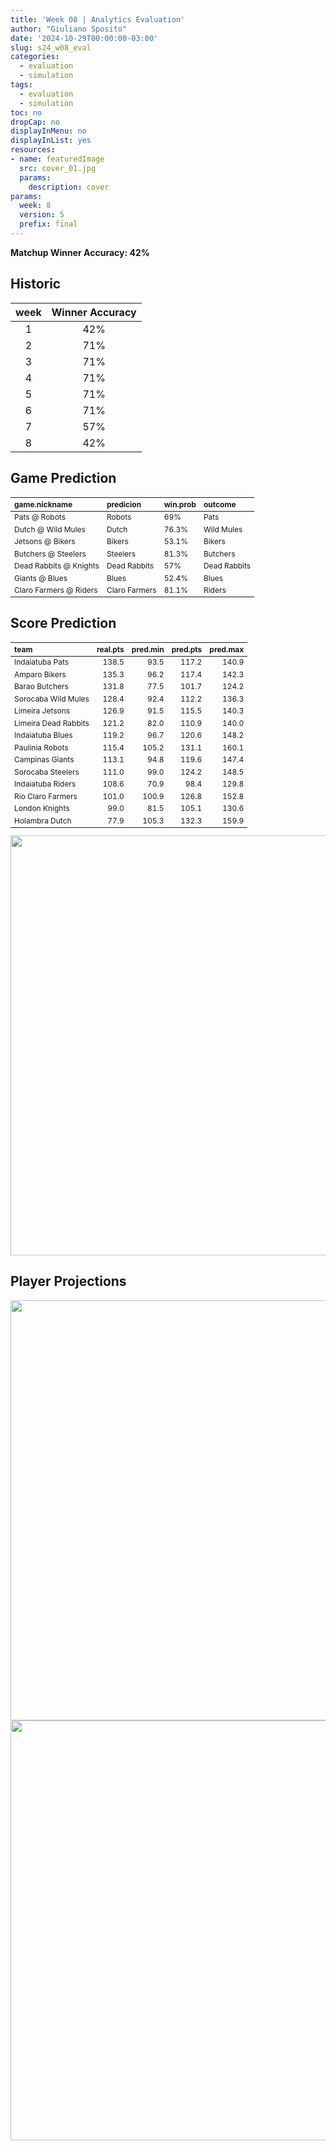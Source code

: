 ```yaml
---
title: 'Week 08 | Analytics Evaluation'
author: "Giuliano Sposito"
date: '2024-10-29T00:00:00-03:00'
slug: s24_w08_eval
categories:
  - evaluation
  - simulation
tags:
  - evaluation
  - simulation
toc: no
dropCap: no
displayInMenu: no
displayInList: yes
resources:
- name: featuredImage
  src: cover_01.jpg
  params:
    description: cover
params:
  week: 8
  version: 5
  prefix: final
---
```

<script src="{{< blogdown/postref >}}index_files/kePrint/kePrint.js"></script>
<link href="{{< blogdown/postref >}}index_files/lightable/lightable.css" rel="stylesheet" />
<script src="{{< blogdown/postref >}}index_files/kePrint/kePrint.js"></script>
<link href="{{< blogdown/postref >}}index_files/lightable/lightable.css" rel="stylesheet" />

**Matchup Winner Accuracy: 42%**

<!--more-->

## Historic

| week | Winner Accuracy |
|:----:|:---------------:|
| 1    |       42%       |
| 2    |       71%       |
| 3    |       71%       |
| 4    |       71%       |
| 5    |       71%       |
| 6    |       71%       |
| 7    |       57%       |
| 8    |       42%       |






## Game Prediction

<table class="table" style="font-size: 12px; margin-left: auto; margin-right: auto;">
 <thead>
  <tr>
   <th style="text-align:left;"> game.nickname </th>
   <th style="text-align:left;"> predicion </th>
   <th style="text-align:left;"> win.prob </th>
   <th style="text-align:left;"> outcome </th>
  </tr>
 </thead>
<tbody>
  <tr>
   <td style="text-align:left;"> Pats @ Robots </td>
   <td style="text-align:left;"> Robots </td>
   <td style="text-align:left;"> 69% </td>
   <td style="text-align:left;"> Pats </td>
  </tr>
  <tr>
   <td style="text-align:left;"> Dutch @ Wild Mules </td>
   <td style="text-align:left;"> Dutch </td>
   <td style="text-align:left;"> 76.3% </td>
   <td style="text-align:left;"> Wild Mules </td>
  </tr>
  <tr>
   <td style="text-align:left;"> Jetsons @ Bikers </td>
   <td style="text-align:left;"> Bikers </td>
   <td style="text-align:left;"> 53.1% </td>
   <td style="text-align:left;"> Bikers </td>
  </tr>
  <tr>
   <td style="text-align:left;"> Butchers @ Steelers </td>
   <td style="text-align:left;"> Steelers </td>
   <td style="text-align:left;"> 81.3% </td>
   <td style="text-align:left;"> Butchers </td>
  </tr>
  <tr>
   <td style="text-align:left;"> Dead Rabbits @ Knights </td>
   <td style="text-align:left;"> Dead Rabbits </td>
   <td style="text-align:left;"> 57% </td>
   <td style="text-align:left;"> Dead Rabbits </td>
  </tr>
  <tr>
   <td style="text-align:left;"> Giants @ Blues </td>
   <td style="text-align:left;"> Blues </td>
   <td style="text-align:left;"> 52.4% </td>
   <td style="text-align:left;"> Blues </td>
  </tr>
  <tr>
   <td style="text-align:left;"> Claro Farmers @ Riders </td>
   <td style="text-align:left;"> Claro Farmers </td>
   <td style="text-align:left;"> 81.1% </td>
   <td style="text-align:left;"> Riders </td>
  </tr>
</tbody>
</table>


## Score Prediction

<table class="table" style="font-size: 12px; margin-left: auto; margin-right: auto;">
 <thead>
  <tr>
   <th style="text-align:left;"> team </th>
   <th style="text-align:right;"> real.pts </th>
   <th style="text-align:right;"> pred.min </th>
   <th style="text-align:right;"> pred.pts </th>
   <th style="text-align:right;"> pred.max </th>
  </tr>
 </thead>
<tbody>
  <tr>
   <td style="text-align:left;"> Indaiatuba Pats </td>
   <td style="text-align:right;"> 138.5 </td>
   <td style="text-align:right;"> 93.5 </td>
   <td style="text-align:right;"> 117.2 </td>
   <td style="text-align:right;"> 140.9 </td>
  </tr>
  <tr>
   <td style="text-align:left;"> Amparo Bikers </td>
   <td style="text-align:right;"> 135.3 </td>
   <td style="text-align:right;"> 96.2 </td>
   <td style="text-align:right;"> 117.4 </td>
   <td style="text-align:right;"> 142.3 </td>
  </tr>
  <tr>
   <td style="text-align:left;"> Barao Butchers </td>
   <td style="text-align:right;"> 131.8 </td>
   <td style="text-align:right;"> 77.5 </td>
   <td style="text-align:right;"> 101.7 </td>
   <td style="text-align:right;"> 124.2 </td>
  </tr>
  <tr>
   <td style="text-align:left;"> Sorocaba Wild Mules </td>
   <td style="text-align:right;"> 128.4 </td>
   <td style="text-align:right;"> 92.4 </td>
   <td style="text-align:right;"> 112.2 </td>
   <td style="text-align:right;"> 136.3 </td>
  </tr>
  <tr>
   <td style="text-align:left;"> Limeira Jetsons </td>
   <td style="text-align:right;"> 126.9 </td>
   <td style="text-align:right;"> 91.5 </td>
   <td style="text-align:right;"> 115.5 </td>
   <td style="text-align:right;"> 140.3 </td>
  </tr>
  <tr>
   <td style="text-align:left;"> Limeira Dead Rabbits </td>
   <td style="text-align:right;"> 121.2 </td>
   <td style="text-align:right;"> 82.0 </td>
   <td style="text-align:right;"> 110.9 </td>
   <td style="text-align:right;"> 140.0 </td>
  </tr>
  <tr>
   <td style="text-align:left;"> Indaiatuba Blues </td>
   <td style="text-align:right;"> 119.2 </td>
   <td style="text-align:right;"> 96.7 </td>
   <td style="text-align:right;"> 120.6 </td>
   <td style="text-align:right;"> 148.2 </td>
  </tr>
  <tr>
   <td style="text-align:left;"> Paulinia Robots </td>
   <td style="text-align:right;"> 115.4 </td>
   <td style="text-align:right;"> 105.2 </td>
   <td style="text-align:right;"> 131.1 </td>
   <td style="text-align:right;"> 160.1 </td>
  </tr>
  <tr>
   <td style="text-align:left;"> Campinas Giants </td>
   <td style="text-align:right;"> 113.1 </td>
   <td style="text-align:right;"> 94.8 </td>
   <td style="text-align:right;"> 119.6 </td>
   <td style="text-align:right;"> 147.4 </td>
  </tr>
  <tr>
   <td style="text-align:left;"> Sorocaba Steelers </td>
   <td style="text-align:right;"> 111.0 </td>
   <td style="text-align:right;"> 99.0 </td>
   <td style="text-align:right;"> 124.2 </td>
   <td style="text-align:right;"> 148.5 </td>
  </tr>
  <tr>
   <td style="text-align:left;"> Indaiatuba Riders </td>
   <td style="text-align:right;"> 108.6 </td>
   <td style="text-align:right;"> 70.9 </td>
   <td style="text-align:right;"> 98.4 </td>
   <td style="text-align:right;"> 129.8 </td>
  </tr>
  <tr>
   <td style="text-align:left;"> Rio Claro Farmers </td>
   <td style="text-align:right;"> 101.0 </td>
   <td style="text-align:right;"> 100.9 </td>
   <td style="text-align:right;"> 126.8 </td>
   <td style="text-align:right;"> 152.8 </td>
  </tr>
  <tr>
   <td style="text-align:left;"> London Knights </td>
   <td style="text-align:right;"> 99.0 </td>
   <td style="text-align:right;"> 81.5 </td>
   <td style="text-align:right;"> 105.1 </td>
   <td style="text-align:right;"> 130.6 </td>
  </tr>
  <tr>
   <td style="text-align:left;"> Holambra Dutch </td>
   <td style="text-align:right;"> 77.9 </td>
   <td style="text-align:right;"> 105.3 </td>
   <td style="text-align:right;"> 132.3 </td>
   <td style="text-align:right;"> 159.9 </td>
  </tr>
</tbody>
</table>


<img src="{{< blogdown/postref >}}index_files/figure-html/scoreChart-1.png" width="672" />

## Player Projections

<img src="{{< blogdown/postref >}}index_files/figure-html/pointsProj-1.png" width="672" />

<img src="{{< blogdown/postref >}}index_files/figure-html/projErrors-1.png" width="672" />

